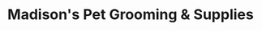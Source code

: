 ---
title: "Madison's Pet Grooming & Supplies"
url: /fort-saskatchewan/madisons-pet-grooming-and-supplies/
shop: pet grooming
---